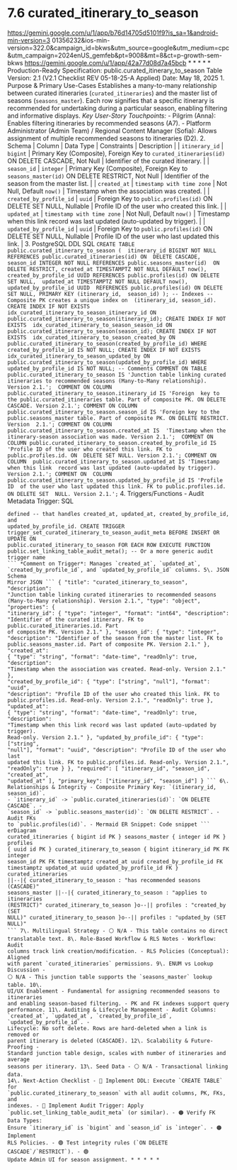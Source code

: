 # 7.6 curated_itinerary_to_season

  
https://gemini.google.com/u/1/app/b76d14705d5101f9?is_sa=1&android-min-version=3
01356232&ios-min-version=322.0&campaign_id=bkws&utm_source=google&utm_medium=cpc
&utm_campaign=2024enUS_gemfeb&pt=9008&mt=8&ct=p-growth-sem-bkws 
https://gemini.google.com/u/1/app/42a77d08d7a45bcb * * * * * Production-Ready 
Specification: public.curated_itinerary_to_season Table Version: 2.1 (V2.1 
Checklist REV 05-18-25-A Applied) Date: May 18, 2025 1\. Purpose & Primary 
Use-Cases Establishes a many-to-many relationship between curated itineraries 
(`curated_itineraries`) and the master list of seasons (`seasons_master`). Each 
row signifies that a specific itinerary is recommended for undertaking during a 
particular season, enabling filtering and informative displays. *Key User-Story 
Touchpoints:* - Pilgrim (Anna): Enables filtering itineraries by recommended 
seasons (A7). - Platform Administrator (Admin Team) / Regional Content Manager 
(Sofia): Allows assignment of multiple recommended seasons to itineraries (D2). 
2\. Schema | Column | Data Type | Constraints | Description | | `itinerary_id` 
| `bigint` | Primary Key (Composite), Foreign Key to `curated_itineraries(id)` 
ON DELETE CASCADE, Not Null | Identifier of the curated itinerary. | | 
`season_id` | `integer` | Primary Key (Composite), Foreign Key to 
`seasons_master(id)` ON DELETE RESTRICT, Not Null | Identifier of the season 
from the master list. | | `created_at` | `timestamp with time zone` | Not Null, 
Default `now()` | Timestamp when the association was created. | | 
`created_by_profile_id` | `uuid` | Foreign Key to `public.profiles(id)` ON 
DELETE SET NULL, Nullable | Profile ID of the user who created this link. | | 
`updated_at` | `timestamp with time zone` | Not Null, Default `now()` | 
Timestamp when this link record was last updated (auto-updated by trigger). | | 
`updated_by_profile_id` | `uuid` | Foreign Key to `public.profiles(id)` ON 
DELETE SET NULL, Nullable | Profile ID of the user who last updated this link. 
| 3\. PostgreSQL DDL SQL ``` CREATE TABLE public.curated_itinerary_to_season ( 
itinerary_id BIGINT NOT NULL REFERENCES public.curated_itineraries(id) ON 
DELETE CASCADE, season_id INTEGER NOT NULL REFERENCES public.seasons_master(id) 
ON DELETE RESTRICT, created_at TIMESTAMPTZ NOT NULL DEFAULT now(), 
created_by_profile_id UUID REFERENCES public.profiles(id) ON DELETE SET NULL, 
updated_at TIMESTAMPTZ NOT NULL DEFAULT now(), updated_by_profile_id UUID 
REFERENCES public.profiles(id) ON DELETE SET NULL, PRIMARY KEY (itinerary_id, 
season_id) ); -- Indexes -- Composite PK creates a unique index on 
(itinerary_id, season_id). CREATE INDEX IF NOT EXISTS 
idx_curated_itinerary_to_season_itinerary_id ON 
public.curated_itinerary_to_season(itinerary_id); CREATE INDEX IF NOT EXISTS 
idx_curated_itinerary_to_season_season_id ON 
public.curated_itinerary_to_season(season_id); CREATE INDEX IF NOT EXISTS 
idx_curated_itinerary_to_season_created_by ON 
public.curated_itinerary_to_season(created_by_profile_id) WHERE 
created_by_profile_id IS NOT NULL; CREATE INDEX IF NOT EXISTS 
idx_curated_itinerary_to_season_updated_by ON 
public.curated_itinerary_to_season(updated_by_profile_id) WHERE 
updated_by_profile_id IS NOT NULL; -- Comments COMMENT ON TABLE 
public.curated_itinerary_to_season IS 'Junction table linking curated 
itineraries to recommended seasons (Many-to-Many relationship). Version 2.1.'; 
COMMENT ON COLUMN public.curated_itinerary_to_season.itinerary_id IS 'Foreign 
key to the public.curated_itineraries table. Part of composite PK. ON DELETE 
CASCADE. Version 2.1.'; COMMENT ON COLUMN 
public.curated_itinerary_to_season.season_id IS 'Foreign key to the 
public.seasons_master table. Part of composite PK. ON DELETE RESTRICT. Version 
2.1.'; COMMENT ON COLUMN public.curated_itinerary_to_season.created_at IS 
'Timestamp when the itinerary-season association was made. Version 2.1.'; 
COMMENT ON COLUMN public.curated_itinerary_to_season.created_by_profile_id IS 
'Profile ID of the user who created this link. FK to public.profiles.id. ON 
DELETE SET NULL. Version 2.1.'; COMMENT ON COLUMN 
public.curated_itinerary_to_season.updated_at IS 'Timestamp when this link 
record was last updated (auto-updated by trigger). Version 2.1.'; COMMENT ON 
COLUMN public.curated_itinerary_to_season.updated_by_profile_id IS 'Profile ID 
of the user who last updated this link. FK to public.profiles.id. ON DELETE SET 
NULL. Version 2.1.'; ``` 4\. Triggers/Functions - Audit Metadata Trigger: SQL 
``` -- Assuming a generic public.set_linking_table_audit_meta() function is 
defined -- that handles created_at, updated_at, created_by_profile_id, and 
updated_by_profile_id. CREATE TRIGGER 
trigger_set_curated_itinerary_to_season_audit_meta BEFORE INSERT OR UPDATE ON 
public.curated_itinerary_to_season FOR EACH ROW EXECUTE FUNCTION 
public.set_linking_table_audit_meta(); -- Or a more generic audit trigger name 
``` *Comment on Trigger*: Manages `created_at`, `updated_at`, 
`created_by_profile_id`, and `updated_by_profile_id` columns. 5\. JSON Schema 
Mirror JSON ``` { "title": "curated_itinerary_to_season", "description": 
"Junction table linking curated itineraries to recommended seasons 
(Many-to-Many relationship). Version 2.1.", "type": "object", "properties": { 
"itinerary_id": { "type": "integer", "format": "int64", "description": 
"Identifier of the curated itinerary. FK to public.curated_itineraries.id. Part 
of composite PK. Version 2.1." }, "season_id": { "type": "integer", 
"description": "Identifier of the season from the master list. FK to 
public.seasons_master.id. Part of composite PK. Version 2.1." }, "created_at": 
{ "type": "string", "format": "date-time", "readOnly": true, "description": 
"Timestamp when the association was created. Read-only. Version 2.1." }, 
"created_by_profile_id": { "type": ["string", "null"], "format": "uuid", 
"description": "Profile ID of the user who created this link. FK to 
public.profiles.id. Read-only. Version 2.1.", "readOnly": true }, "updated_at": 
{ "type": "string", "format": "date-time", "readOnly": true, "description": 
"Timestamp when this link record was last updated (auto-updated by trigger). 
Read-only. Version 2.1." }, "updated_by_profile_id": { "type": ["string", 
"null"], "format": "uuid", "description": "Profile ID of the user who last 
updated this link. FK to public.profiles.id. Read-only. Version 2.1.", 
"readOnly": true } }, "required": [ "itinerary_id", "season_id", "created_at", 
"updated_at" ], "primary_key": ["itinerary_id", "season_id"] } ``` 6\. 
Relationships & Integrity - Composite Primary Key: `(itinerary_id, season_id)`. 
- `itinerary_id` -> `public.curated_itineraries(id)`: `ON DELETE CASCADE`. - 
`season_id` -> `public.seasons_master(id)`: `ON DELETE RESTRICT`. - Audit FKs 
to `public.profiles(id)`. - Mermaid ER Snippet: Code snippet ``` erDiagram 
curated_itineraries { bigint id PK } seasons_master { integer id PK } profiles 
{ uuid id PK } curated_itinerary_to_season { bigint itinerary_id PK FK integer 
season_id PK FK timestamptz created_at uuid created_by_profile_id FK 
timestamptz updated_at uuid updated_by_profile_id FK } curated_itineraries 
||--|{ curated_itinerary_to_season : "has recommended seasons (CASCADE)" 
seasons_master ||--|{ curated_itinerary_to_season : "applies to itineraries 
(RESTRICT)" curated_itinerary_to_season }o--|| profiles : "created_by (SET 
NULL)" curated_itinerary_to_season }o--|| profiles : "updated_by (SET NULL)" 
``` 7\. Multilingual Strategy - ⚪ N/A - This table contains no direct 
translatable text. 8\. Role-Based Workflow & RLS Notes - Workflow: Audit 
columns track link creation/modification. - RLS Policies (Conceptual): Aligned 
with parent `curated_itineraries` permissions. 9\. ENUM vs Lookup Discussion - 
⚪ N/A - This junction table supports the `seasons_master` lookup table. 10\. 
UI/UX Enablement - Fundamental for assigning recommended seasons to itineraries 
and enabling season-based filtering. - PK and FK indexes support query 
performance. 11\. Auditing & Lifecycle Management - Audit Columns: 
`created_at`, `updated_at`, `created_by_profile_id`, `updated_by_profile_id`. - 
Lifecycle: No soft delete. Rows are hard-deleted when a link is removed or 
parent itinerary is deleted (CASCADE). 12\. Scalability & Future-Proofing - 
Standard junction table design, scales with number of itineraries and average 
seasons per itinerary. 13\. Seed Data - ⚪ N/A - Transactional linking data. 
14\. Next-Action Checklist - 🔴 Implement DDL: Execute `CREATE TABLE` for 
`public.curated_itinerary_to_season` with all audit columns, PK, FKs, and 
indexes. - 🔴 Implement Audit Trigger: Apply 
`public.set_linking_table_audit_meta` (or similar). - 🟠 Verify FK Data Types: 
Ensure `itinerary_id` is `bigint` and `season_id` is `integer`. - 🟠 Implement 
RLS Policies. - 🟢 Test integrity rules (`ON DELETE CASCADE`/`RESTRICT`). - 🟢 
Update Admin UI for season assignment. * * * * * 
